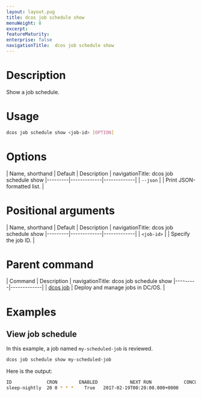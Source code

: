 ```yaml
---
layout: layout.pug
title: dcos job schedule show
menuWeight: 8
excerpt:
featureMaturity:
enterprise: false
navigationTitle:  dcos job schedule show
---
```


<!-- This source repo for this topic is https://github.com/dcos/dcos-docs -->

    
# Description
Show a job schedule.

# Usage

```bash
dcos job schedule show <job-id> [OPTION]
```

# Options

| Name, shorthand | Default | Description |
navigationTitle:  dcos job schedule show
|---------|-------------|-------------|
| `--json`   |             |  Print JSON-formatted list. |

# Positional arguments

| Name, shorthand | Default | Description |
navigationTitle:  dcos job schedule show
|---------|-------------|-------------|
| `<job-id>`   |             |  Specify the job ID. |

# Parent command

| Command | Description |
navigationTitle:  dcos job schedule show
|---------|-------------|
| [dcos job](/docs/1.10/cli/command-reference/dcos-job/) |  Deploy and manage jobs in DC/OS. |

# Examples

## View job schedule

In this example, a job named `my-scheduled-job` is reviewed.

```bash
dcos job schedule show my-scheduled-job
```
   
Here is the output:
     
```bash
ID             CRON        ENABLED            NEXT RUN            CONCURRENCY POLICY  
sleep-nightly  20 0 * * *    True   2017-02-19T00:20:00.000+0000        ALLOW
```
